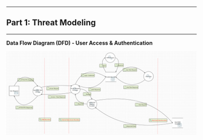 ------------------------------
**Part 1: Threat Modeling**
------------------------------
------------------------------
**Data Flow Diagram (DFD) - User Access & Authentication**

![image](https://github.com/Lord-Tiger/CYBR8420_Fall24/blob/d193c44768d4787a9852f7c027ac8667a7b4faab/DFD/User_Access_DFD.png)
